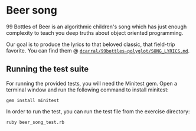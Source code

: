 # Beer song

99 Bottles of Beer is an algorithmic children's song which has just enough complexity to teach you deep truths about object oriented programming.

Our goal is to produce the lyrics to that beloved classic, that field-trip favorite. You can find them @ [`dcarral/99bottles-polyglot/SONG_LYRICS.md`](https://github.com/dcarral/99bottles-polyglot/blob/master/SONG_LYRICS.md).

## Running the test suite

For running the provided tests, you will need the Minitest gem. Open a
terminal window and run the following command to install minitest:

    gem install minitest

In order to run the test, you can run the test file from the exercise
directory:

    ruby beer_song_test.rb

